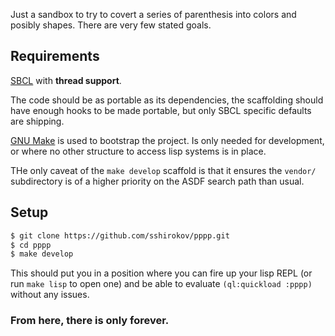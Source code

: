 Just a sandbox to try to covert a series of parenthesis
into colors and posibly shapes. There are very few stated
goals.

## Requirements

[SBCL](http://www.sbcl.org/) with **thread support**.

The code should be as portable as its dependencies, the scaffolding
should have enough hooks to be made portable, but only SBCL specific
defaults are shipping.

[GNU Make](http://www.gnu.org/software/make/) is used to bootstrap the
project. Is only needed for development, or where no other structure
to access lisp systems is in place.

THe only caveat of the `make develop` scaffold is that it ensures the `vendor/`
subdirectory is of a higher priority on the ASDF search path than usual.

## Setup

```bash
$ git clone https://github.com/sshirokov/pppp.git
$ cd pppp
$ make develop
```

This should put you in a position where you can fire up your lisp REPL (or run `make lisp` to open one)
and be able to evaluate `(ql:quickload :pppp)` without any issues.

### From here, there is only forever.